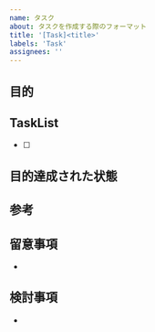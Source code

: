 ```yaml
---
name: タスク
about: タスクを作成する際のフォーマット
title: '[Task]<title>'
labels: 'Task'
assignees: ''
---
```


<!-- 目的を記載する-->
## 目的

<!-- タスクの一覧を記載する-->
## TaskList

+ [ ] 

<!-- 目的が達成された状態を記載する -->
## 目的達成された状態

<!-- 参考にできそうな情報を記載する -->
## 参考

<!-- 何かあれば記載する -->
## 留意事項

+ 

<!-- 何かあれば記載する -->
## 検討事項

+ 
